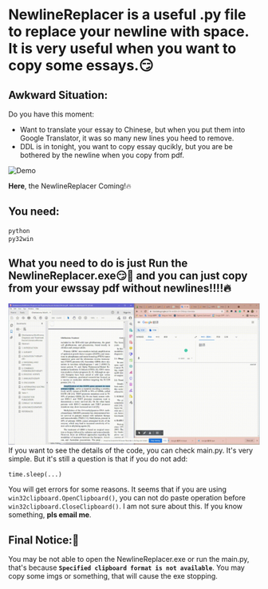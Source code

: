 # NewlineReplacer is a useful .py file to replace your newline with space. It is very useful when you want to copy some essays.😏
## Awkward Situation:
Do you have this moment:
* Want to translate your essay to Chinese, but when you put them into Google Translator, it was so many new lines you heed to remove.
* DDL is in tonight, you want to copy essay qucikly, but you are be bothered by the newline when you copy from pdf.

![Demo](img/Google%20Translator%20Problem.gif)

**Here**, the NewlineReplacer Coming!🔥

## You need:
```
python
py32win
```

## What you need to do is just Run the NewlineReplacer.exe😏💖 and you can just copy from your ewssay pdf without newlines!!!!🔥
![Solved](img/Problem%20Solved.gif)
If you want to see the details of the code, you can check main.py. It's very simple.
But it's still a question is that if you do not add:
```
time.sleep(...)
```
You will get errors for some reasons. It seems that if you are using `win32clipboard.OpenClipboard()`, you can not do paste operation before `win32clipboard.CloseClipboard()`. I am not sure about this. If you know something, **pls email me**.

## Final Notice:🚧
You may be not able to open the NewlineReplacer.exe or run the main.py, that's because **`Specified clipboard format is not available`**. You may copy some imgs or something, that will cause the exe stopping.